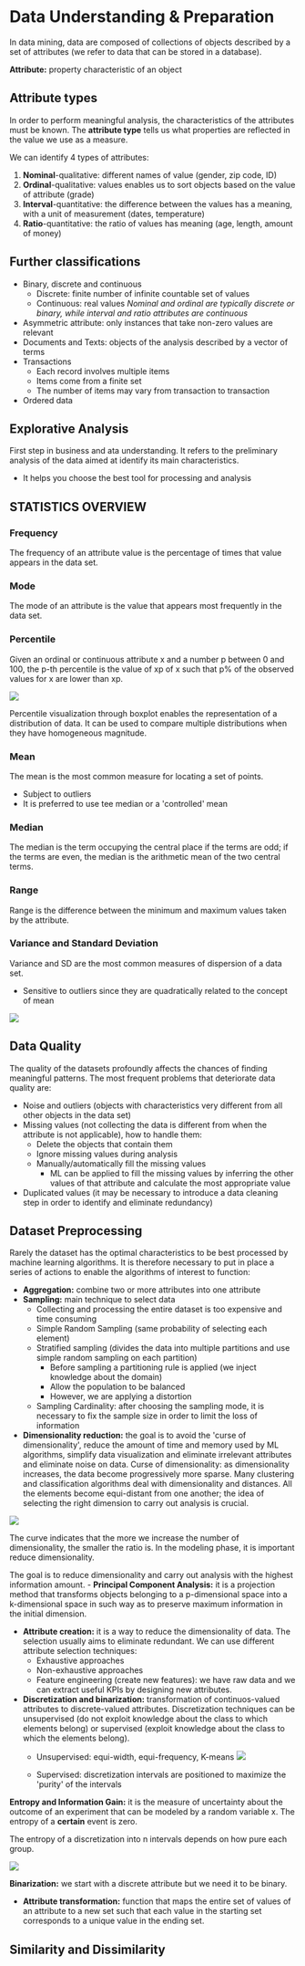 # Data Understanding & Preparation

In data mining, data are composed of collections of objects described by a set of attributes (we refer to data that can be stored in a database).

**Attribute:** property characteristic of an object

## Attribute types

In order to perform meaningful analysis, the characteristics of the attributes must be known. The **attribute type** tells us what properties are reflected in the value we use as a measure. 

We can identify 4 types of attributes:
1. **Nominal**-qualitative: different names of value (gender, zip code, ID)
2. **Ordinal**-qualitative: values enables us to sort objects based on the value of attribute (grade)
3. **Interval**-quantitative: the difference between the values has a meaning, with a unit of measurement (dates, temperature)
4. **Ratio**-quantitative: the ratio of values has meaning (age, length, amount of money)

## Further classifications

- Binary, discrete and continuous
    - Discrete: finite number of infinite countable set of values
    - Continuous: real values
*Nominal and ordinal are typically discrete or binary, while interval and ratio attributes are continuous*
- Asymmetric attribute: only instances that take non-zero values are relevant
- Documents and Texts: objects of the analysis described by a vector of terms
- Transactions
    - Each record involves multiple items
    - Items come from a finite set
    - The number of items may vary from transaction to transaction
- Ordered data

## Explorative Analysis 
First step in business and ata understanding. It refers to the preliminary analysis of the data aimed at identify its main characteristics. 
- It helps you choose the best tool for processing and analysis 

## STATISTICS OVERVIEW

### Frequency
The frequency of an attribute value is the percentage of times that value appears in the data set.

### Mode
The mode of an attribute is the value that appears most frequently in the data set.

### Percentile
Given an ordinal or continuous attribute x and a  number p between 0 and 100, the p-th percentile is the value of xp of x such that p% of the observed values for x are lower than xp.

![](boxplot.jpg)

Percentile visualization through boxplot enables the representation of a distribution of data. It can be used to compare multiple distributions when they have homogeneous magnitude.

### Mean
The mean is the most common measure for locating a set of points.
- Subject to outliers
- It is preferred to use tee median or a 'controlled' mean 

### Median
The median is the term occupying the central place if the terms are odd; if the terms are even, the median is the arithmetic mean of the two central terms.

### Range
Range is the difference between the minimum and maximum values taken by the attribute.

### Variance and Standard Deviation
Variance and SD are the most common measures of dispersion of a data set.
- Sensitive to outliers since they are quadratically related to the concept of mean

![](var-sd.jpg)

## Data Quality

The quality of the datasets profoundly affects the chances of finding meaningful patterns.
The most frequent problems that deteriorate data quality are:
- Noise and outliers (objects with characteristics very different from all other objects in the data set)
- Missing values (not collecting the data is different from when the attribute is not applicable), how to handle them:
    - Delete the objects that contain them
    - Ignore missing values during analysis
    - Manually/automatically fill the missing values
        - ML can be applied to fill the missing values by inferring the other values of that attribute and calculate the most appropriate value 
- Duplicated values (it may be necessary to introduce a data cleaning step in order to identify and eliminate redundancy)

## Dataset Preprocessing
Rarely the dataset has the optimal characteristics to be best processed by machine learning algorithms. It is therefore necessary to put in place a series of actions to enable the algorithms of interest to function:
- **Aggregation:** combine two or more attributes into one attribute
- **Sampling:** main technique to select data
    - Collecting and processing the entire dataset is too expensive and time consuming
    - Simple Random Sampling (same probability of selecting each element)
    - Stratified sampling (divides the data into multiple partitions and use simple random sampling on each partition)
        - Before sampling a partitioning rule is applied (we inject knowledge about the domain)
        - Allow the population to be balanced
        - However, we are applying a distortion
    - Sampling Cardinality: after choosing the sampling mode, it is necessary to fix the sample size in order to limit the loss of information
- **Dimensionality reduction:** the goal is to avoid the 'curse of dimensionality', reduce the amount of time and memory used by ML algorithms, simplify data visualization and eliminate irrelevant attributes and eliminate noise on data.
Curse of dimensionality: as dimensionality increases, the data become progressively more sparse. Many clustering and classification algorithms deal with dimensionality and distances. All the elements become equi-distant from one another; the idea of selecting the right dimension to carry out analysis is crucial.

![](dimension.jpg)

The curve indicates that the more we increase the number of dimensionality, the smaller the ratio is.
In the modeling phase, it is important reduce dimensionality.

The goal is to reduce dimensionality and carry out analysis with the highest information amount.
    - **Principal Component Analysis:** it is a projection method that transforms objects belonging to a p-dimensional space into a k-dimensional space in such way as to preserve maximum information in the initial dimension.
- **Attribute creation:** it is a way to reduce the dimensionality of data. The selection usually aims to eliminate redundant. 
We can use different attribute selection techniques:
    - Exhaustive approaches
    - Non-exhaustive approaches
    - Feature engineering (create new features): we have raw data and we can extract useful KPIs by designing new attributes.
- **Discretization and binarization:** transformation of continuos-valued attributes to discrete-valued attributes. Discretization techniques can be unsupervised (do not exploit knowledge about the class to which elements belong) or supervised (exploit knowledge about the class to which the elements belong).
    - Unsupervised: equi-width, equi-frequency, K-means
![](discretization.jpg)

    - Supervised: discretization intervals are positioned to maximize the 'purity' of the intervals

**Entropy and Information Gain:** it is the measure of uncertainty about the outcome of an experiment that can be modeled by a random variable x.
The entropy of a **certain** event is zero.

The entropy of a discretization into n intervals depends on how pure each group.

![](entropy.jpg)

**Binarization:** we start with a discrete attribute but we need it to be binary.

- **Attribute transformation:** function that maps the entire set of values of an attribute to a new set such that each value in the starting set corresponds to a unique value in the ending set. 

## Similarity and Dissimilarity





